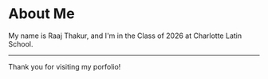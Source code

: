 # About Me

My name is Raaj Thakur, and I'm in the Class of 2026 at Charlotte Latin School. 

---

Thank you for visiting my porfolio!
